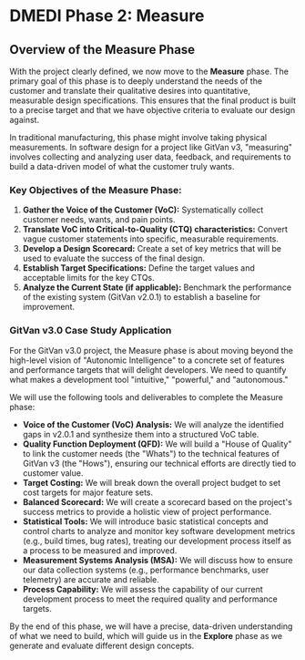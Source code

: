 # DMEDI Phase 2: Measure

## Overview of the Measure Phase

With the project clearly defined, we now move to the **Measure** phase. The primary goal of this phase is to deeply understand the needs of the customer and translate their qualitative desires into quantitative, measurable design specifications. This ensures that the final product is built to a precise target and that we have objective criteria to evaluate our design against.

In traditional manufacturing, this phase might involve taking physical measurements. In software design for a project like GitVan v3, "measuring" involves collecting and analyzing user data, feedback, and requirements to build a data-driven model of what the customer truly wants.

### Key Objectives of the Measure Phase:

1.  **Gather the Voice of the Customer (VoC):** Systematically collect customer needs, wants, and pain points.
2.  **Translate VoC into Critical-to-Quality (CTQ) characteristics:** Convert vague customer statements into specific, measurable requirements.
3.  **Develop a Design Scorecard:** Create a set of key metrics that will be used to evaluate the success of the final design.
4.  **Establish Target Specifications:** Define the target values and acceptable limits for the key CTQs.
5.  **Analyze the Current State (if applicable):** Benchmark the performance of the existing system (GitVan v2.0.1) to establish a baseline for improvement.

### GitVan v3.0 Case Study Application

For the GitVan v3.0 project, the Measure phase is about moving beyond the high-level vision of "Autonomic Intelligence" to a concrete set of features and performance targets that will delight developers. We need to quantify what makes a development tool "intuitive," "powerful," and "autonomous."

We will use the following tools and deliverables to complete the Measure phase:

*   **Voice of the Customer (VoC) Analysis:** We will analyze the identified gaps in v2.0.1 and synthesize them into a structured VoC table.
*   **Quality Function Deployment (QFD):** We will build a "House of Quality" to link the customer needs (the "Whats") to the technical features of GitVan v3 (the "Hows"), ensuring our technical efforts are directly tied to customer value.
*   **Target Costing:** We will break down the overall project budget to set cost targets for major feature sets.
*   **Balanced Scorecard:** We will create a scorecard based on the project's success metrics to provide a holistic view of project performance.
*   **Statistical Tools:** We will introduce basic statistical concepts and control charts to analyze and monitor key software development metrics (e.g., build times, bug rates), treating our development process itself as a process to be measured and improved.
*   **Measurement Systems Analysis (MSA):** We will discuss how to ensure our data collection systems (e.g., performance benchmarks, user telemetry) are accurate and reliable.
*   **Process Capability:** We will assess the capability of our current development process to meet the required quality and performance targets.

By the end of this phase, we will have a precise, data-driven understanding of what we need to build, which will guide us in the **Explore** phase as we generate and evaluate different design concepts.
